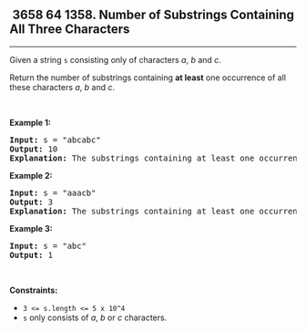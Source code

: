 <h2> 3658 64
1358. Number of Substrings Containing All Three Characters</h2><hr><div><p>Given a string <code>s</code>&nbsp;consisting only of characters <em>a</em>, <em>b</em> and <em>c</em>.</p>

<p>Return the number of substrings containing <b>at least</b>&nbsp;one occurrence of all these characters <em>a</em>, <em>b</em> and <em>c</em>.</p>

<p>&nbsp;</p>
<p><strong class="example">Example 1:</strong></p>

<pre><strong>Input:</strong> s = "abcabc"
<strong>Output:</strong> 10
<strong>Explanation:</strong> The substrings containing&nbsp;at least&nbsp;one occurrence of the characters&nbsp;<em>a</em>,&nbsp;<em>b</em>&nbsp;and&nbsp;<em>c are "</em>abc<em>", "</em>abca<em>", "</em>abcab<em>", "</em>abcabc<em>", "</em>bca<em>", "</em>bcab<em>", "</em>bcabc<em>", "</em>cab<em>", "</em>cabc<em>" </em>and<em> "</em>abc<em>" </em>(<strong>again</strong>)<em>. </em>
</pre>

<p><strong class="example">Example 2:</strong></p>

<pre><strong>Input:</strong> s = "aaacb"
<strong>Output:</strong> 3
<strong>Explanation:</strong> The substrings containing&nbsp;at least&nbsp;one occurrence of the characters&nbsp;<em>a</em>,&nbsp;<em>b</em>&nbsp;and&nbsp;<em>c are "</em>aaacb<em>", "</em>aacb<em>" </em>and<em> "</em>acb<em>".</em><em> </em>
</pre>

<p><strong class="example">Example 3:</strong></p>

<pre><strong>Input:</strong> s = "abc"
<strong>Output:</strong> 1
</pre>

<p>&nbsp;</p>
<p><strong>Constraints:</strong></p>

<ul>
	<li><code>3 &lt;= s.length &lt;= 5 x 10^4</code></li>
	<li><code>s</code>&nbsp;only consists of&nbsp;<em>a</em>, <em>b</em> or <em>c&nbsp;</em>characters.</li>
</ul>
</div>